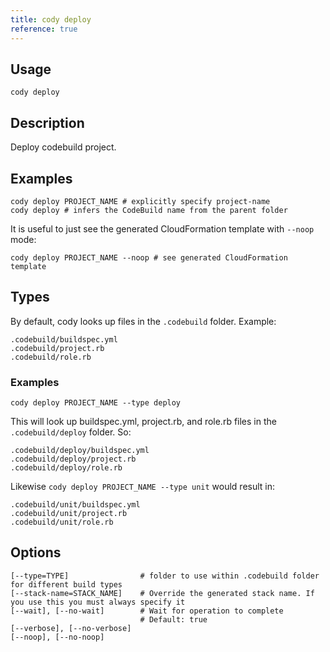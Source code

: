 ```yaml
---
title: cody deploy
reference: true
---
```


## Usage

    cody deploy

## Description

Deploy codebuild project.

## Examples

    cody deploy PROJECT_NAME # explicitly specify project-name
    cody deploy # infers the CodeBuild name from the parent folder

It is useful to just see the generated CloudFormation template with `--noop` mode:

    cody deploy PROJECT_NAME --noop # see generated CloudFormation template

## Types

By default, cody looks up files in the `.codebuild` folder.  Example:

    .codebuild/buildspec.yml
    .codebuild/project.rb
    .codebuild/role.rb

### Examples

    cody deploy PROJECT_NAME --type deploy

This will look up buildspec.yml, project.rb, and role.rb files in the `.codebuild/deploy` folder. So:

    .codebuild/deploy/buildspec.yml
    .codebuild/deploy/project.rb
    .codebuild/deploy/role.rb

Likewise `cody deploy PROJECT_NAME --type unit` would result in:

    .codebuild/unit/buildspec.yml
    .codebuild/unit/project.rb
    .codebuild/unit/role.rb


## Options

```
[--type=TYPE]                # folder to use within .codebuild folder for different build types
[--stack-name=STACK_NAME]    # Override the generated stack name. If you use this you must always specify it
[--wait], [--no-wait]        # Wait for operation to complete
                             # Default: true
[--verbose], [--no-verbose]  
[--noop], [--no-noop]        
```

